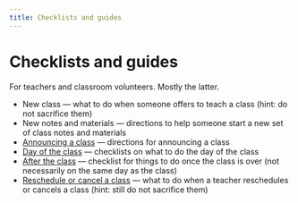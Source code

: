 ```yaml
---
title: Checklists and guides
---
```


# Checklists and guides

For teachers and classroom volunteers. Mostly the latter.

* New class — what to do when someone offers to teach a class (hint: do not sacrifice them)
* New notes and materials — directions to help someone start a new set of class notes and materials
* [Announcing a class](announcing.md) — directions for announcing a class
* [Day of the class](day-of-class.md) — checklists on what to do the day of the class
* [After the class](after-class.md) — checklist for things to do once the class is over (not necessarily on the same day as the class)
* [Reschedule or cancel a class](reschedule-or-cancel.md) — what to do when a teacher reschedules or cancels a class (hint: still do not sacrifice them)
